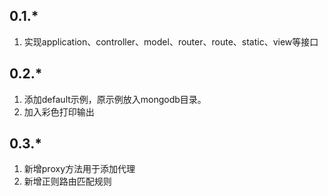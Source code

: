 ## 0.1.*

1. 实现application、controller、model、router、route、static、view等接口

## 0.2.*

1. 添加default示例，原示例放入mongodb目录。
2. 加入彩色打印输出

## 0.3.*

1. 新增proxy方法用于添加代理
2. 新增正则路由匹配规则